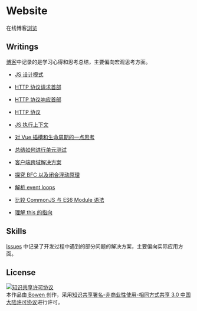 # Website

在线博客[浏览][blog]

## Writings

[博客][blog]中记录的是学习心得和思考总结，主要偏向宏观思考方面。

- [JS 设计模式][js-design-patter]

[js-design-patter]:https://lbwa.github.io/2018/06/12/180612-js-design-pattern/

- [HTTP 协议请求首部][http-request]

[http-request]:https://lbwa.github.io/2018/06/08/180608-http-request/

- [HTTP 协议响应首部][http-response]

[http-response]:https://lbwa.github.io/2018/06/07/180607-http-response/

- [HTTP 协议][http-protocol]

[http-protocol]:https://lbwa.github.io/2018/06/06/180606-http-protocol/

- [JS 执行上下文][execution-context]

[execution-context]:https://lbwa.github.io/2018/05/07/180507-execution-context/

- [对 Vue 插槽和生命周期的一点思考][vue-lifecycle-and-slots]

[vue-lifecycle-and-slots]:https://lbwa.github.io/2018/04/24/180424-vue-lifecycle-and-slots/

- [总结如何进行单元测试][vue-unit-test]

[vue-unit-test]:https://lbwa.github.io/2018/04/21/180421-Learning-vue-unit-test/

- [客户端跨域解决方案][cross-domain-solution]

[cross-domain-solution]:https://lbwa.github.io/2018/04/19/180419-Cross-domain-solution/

- [探究 BFC 以及闭合浮动原理][css-bfc]

[css-bfc]:https://lbwa.github.io/2018/03/29/180329-CSS-BFC/

- [解析 event loops][event-loop]

[event-loop]:https://lbwa.github.io/2018/03/08/180308-Event-loop/

- [比较 CommonJS 与 ES6 Module 语法][compare-cjs-with-esm]

[compare-cjs-with-esm]:https://lbwa.github.io/2018/02/27/180227-Compare-CommonJS-with-ES6-module/

- [理解 this 的指向][understand-this]

[understand-this]:https://lbwa.github.io/2018/02/06/180206-Understand-this/

## Skills

[Issues][issues] 中记录了开发过程中遇到的部分问题的解决方案，主要偏向实际应用方面。

[blog]:https://lbwa.github.io

[issues]:https://github.com/lbwa/lbwa.github.io/issues

## License

<a rel="license" href="http://creativecommons.org/licenses/by-nc-sa/3.0/cn/"><img alt="知识共享许可协议" style="border-width:0" src="http://i.creativecommons.org/l/by-nc-sa/3.0/cn/88x31.png" /></a><br />本作品由<a href="https://github.com/lbwa"> Bowen </a>创作，采用<a rel="license" href="http://creativecommons.org/licenses/by-nc-sa/3.0/cn/">知识共享署名-非商业性使用-相同方式共享 3.0 中国大陆许可协议</a>进行许可。
